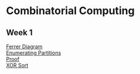 # Combinatorial Computing
## Week 1
[Ferrer Diagram](Week-1/ferrer_part_a.cpp)  
[Enumerating Partitions](Week-1/ferrer_part_b.cpp)  
[Proof](Week-1/proof_ferrer.pdf)  
[XOR Sort](Week-1/xor_sort.cpp)
